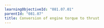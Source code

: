 ```yaml
---
learningObjectiveId: "081.07.01"
parentId: "081.07"
title: Conversion of engine torque to thrust
---
```

